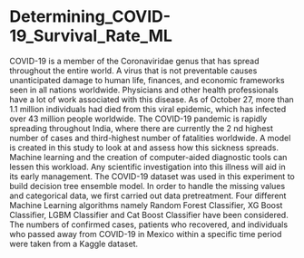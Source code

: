 # Determining_COVID-19_Survival_Rate_ML
COVID-19 is a member of the Coronaviridae genus that has spread throughout the entire world. A virus that is not preventable causes unanticipated damage to human life, finances, and economic frameworks seen in all nations worldwide. Physicians and other health professionals have a lot of work associated with this disease. As of October 27, more than 1.1 million individuals had died from this viral epidemic, which has infected over 43 million people worldwide. The COVID-19 pandemic is rapidly spreading throughout India, where there are currently the 2 nd highest number of cases and third-highest number of fatalities worldwide. A model is created in this study to look at and assess how this sickness spreads. Machine learning and the creation of computer-aided diagnostic tools can lessen this workload. Any scientific investigation into this illness will aid in its early management. The COVID-19 dataset was used in this experiment to build decision tree ensemble model. In order to handle the missing values and categorical data, we first carried out data pretreatment. Four different Machine Learning algorithms namely Random Forest Classifier, XG Boost Classifier, LGBM Classifier and Cat Boost Classifier have been considered. The numbers of confirmed cases, patients who recovered, and individuals who passed away from COVID-19 in Mexico within a specific time period were taken from a Kaggle dataset.
